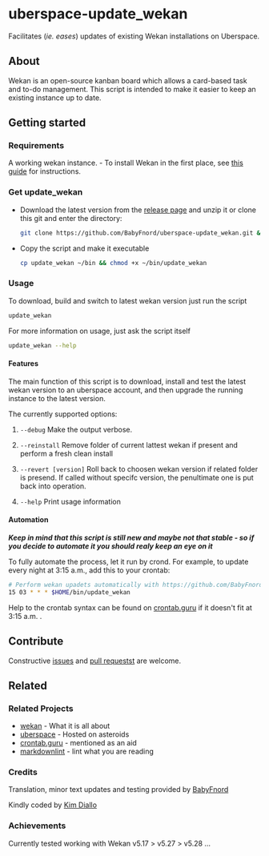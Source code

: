 # uberspace-update_wekan

Facilitates (*ie. eases*) updates of existing Wekan installations on Uberspace.

## About

Wekan is an open-source kanban board which allows a card-based task and to-do management. This script is intended to make it easier to keep an existing instance up to date.

## Getting started

### Requirements

A working wekan instance. -  To install Wekan in the first place, see [this guide](https://lab.uberspace.de/guide_wekan.html) for instructions.

### Get update_wekan

* Download the latest version from the [release page](https://github.com/BabyFnord/uberspace-update_wekan/releases) and unzip it or clone this git and enter the directory:

  ```bash
  git clone https://github.com/BabyFnord/uberspace-update_wekan.git && cd $(basename $_ .git)
  ```

* Copy the script and make it executable

  ```bash
  cp update_wekan ~/bin && chmod +x ~/bin/update_wekan
  ```

### Usage

To download, build and switch to latest wekan version just run the script

```bash
update_wekan
```

For more information on usage, just ask the script itself

```bash
update_wekan --help
```

#### Features

The main function of this script is to download, install and test the latest wekan version to an uberspace account, and then
upgrade the running instance to the latest version.

The currently supported options:

1. `--debug`
Make the output verbose.

1. `--reinstall`
Remove folder of current lattest wekan if present and perform a fresh clean install

1. `--revert [version]`
Roll back to choosen wekan version if related folder is presend. If called without
specifc version, the penultimate one is put back into operation.

1. `--help`
Print usage information

#### Automation

***Keep in mind that this script is still new and maybe not that stable -
so if you decide to automate it you should realy keep an eye on it***

To fully automate the process, let it run by crond. For example, to update every night
at 3:15 a.m., add this to your crontab:

```bash
# Perform wekan upadets automatically with https://github.com/BabyFnord/uberspace-update_wekan
15 03 * * * $HOME/bin/update_wekan
```

Help to the crontab syntax can be found on [crontab.guru](https://crontab.guru/) if it doesn't fit at 3:15 a.m. .

## Contribute

Constructive [issues](https://github.com/BabyFnord/uberspace-update_wekan/issues) and [pull requestst](https://github.com/BabyFnord/uberspace-update_wekan/pulls) are welcome.

## Related

### Related Projects

* [wekan](https://wekan.github.io) - What it is all about
* [uberspace](https://uberspace.de) - Hosted on asteroids
* [crontab.guru](https://crontab.guru/) - mentioned as an aid
* [markdownlint](https://github.com/markdownlint/markdownlint) - lint what you are reading

### Credits

Translation, minor text updates and testing provided by [BabyFnord](https://github.com/BabyFnord)

Kindly coded by [Kim Diallo](https://diallo.kim)

### Achievements

Currently tested working with Wekan v5.17 > v5.27 > v5.28 …
